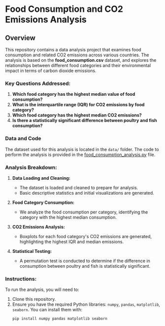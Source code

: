 # Food Consumption and CO2 Emissions Analysis

## Overview
This repository contains a data analysis project that examines food consumption and related CO2 emissions across various countries. The analysis is based on the **food_consumption.csv** dataset, and explores the relationships between different food categories and their environmental impact in terms of carbon dioxide emissions.

### Key Questions Addressed:
1. **Which food category has the highest median value of food consumption?**
2. **What is the interquartile range (IQR) for CO2 emissions by food category?**
3. **Which food category has the highest median CO2 emissions?**
4. **Is there a statistically significant difference between poultry and fish consumption?**

### Data and Code
The dataset used for this analysis is located in the `data/` folder. The code to perform the analysis is provided in the [food_consumption_analysis.py](food_consumption_analysis.py) file.

### Analysis Breakdown:
1. **Data Loading and Cleaning:**
   - The dataset is loaded and cleaned to prepare for analysis.
   - Basic descriptive statistics and initial visualizations are generated.

2. **Food Category Consumption:**
   - We analyze the food consumption per category, identifying the category with the highest median consumption.

3. **CO2 Emissions Analysis:**
   - Boxplots for each food category's CO2 emissions are generated, highlighting the highest IQR and median emissions.

4. **Statistical Testing:**
   - A permutation test is conducted to determine if the difference in consumption between poultry and fish is statistically significant.

### Instructions:
To run the analysis, you will need to:
1. Clone this repository.
2. Ensure you have the required Python libraries: `numpy`, `pandas`, `matplotlib`, `seaborn`.
   You can install them with:
   ```bash
   pip install numpy pandas matplotlib seaborn
